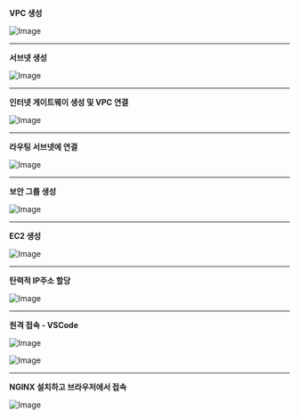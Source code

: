 **VPC 생성**

![Image](https://github.com/user-attachments/assets/819c7890-d697-46ae-8a77-f2e9f58c50fd)

---

**서브넷 생성**

![Image](https://github.com/user-attachments/assets/9940257b-541a-4548-83a7-a6e43a2b2929)

---

**인터넷 게이트웨이 생성 및 VPC 연결**

![Image](https://github.com/user-attachments/assets/25c44be3-93ec-4cd8-83e1-66eb53989b20)

---

**라우팅 서브넷에 연결**

![Image](https://github.com/user-attachments/assets/0e431703-0d14-4f0d-90b5-c33532ca61b1)

---

**보안 그룹 생성**

![Image](https://github.com/user-attachments/assets/abb6b025-e6e2-4bee-9289-1209c0dc4a48)

---

**EC2 생성**

![Image](https://github.com/user-attachments/assets/c865917b-2439-4006-a002-baad40b79b84)

---

**탄력적 IP주소 할당**

![Image](https://github.com/user-attachments/assets/4727c6bf-3f1d-4051-b547-06e7e8dd5d8e)

---

**원격 접속 - VSCode**

![Image](https://github.com/user-attachments/assets/4ce2954a-ddb8-4644-862b-508f9f5ad2d9)

![Image](https://github.com/user-attachments/assets/50eb5fa7-e78a-4c45-9619-49bfe901a07f)

---

**NGINX 설치하고 브라우저에서 접속**

![Image](https://github.com/user-attachments/assets/82dd66dd-a2a2-44ae-8e34-5c2d9167c8fa)
